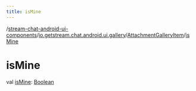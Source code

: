 ```yaml
---
title: isMine
---
```

/[stream-chat-android-ui-components](../../index.md)/[io.getstream.chat.android.ui.gallery](../index.md)/[AttachmentGalleryItem](index.md)/[isMine](isMine.md)  
  
  
  
# isMine  
val [isMine](isMine.md): [Boolean](https://kotlinlang.org/api/latest/jvm/stdlib/kotlin/-boolean/index.html)
